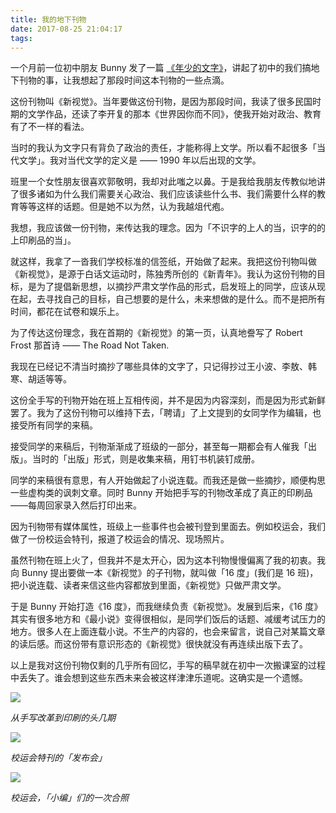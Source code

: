 ```yaml
---
title: 我的地下刊物
date: 2017-08-25 21:04:17
tags:
---
```


一个月前一位初中朋友 Bunny 发了一篇 [《年少的文字》](https://mp.weixin.qq.com/s/tfzlzCEQJuIQDS-Djbg8CA)，讲起了初中的我们搞地下刊物的事，让我想起了那段时间这本刊物的一些点滴。

这份刊物叫《新视觉》。当年要做这份刊物，是因为那段时间，我读了很多民国时期的文学作品，还读了李开复的那本《世界因你而不同》，使我开始对政治、教育有了不一样的看法。

当时的我认为文字只有背负了政治的责任，才能称得上文学。所以看不起很多「当代文学」。我对当代文学的定义是 —— 1990 年以后出现的文学。

班里一个女性朋友很喜欢郭敬明，我却对此嗤之以鼻。于是我给我朋友传教似地讲了很多诸如为什么我们需要关心政治、我们应该读些什么书、我们需要什么样的教育等等这样的话题。但是她不以为然，认为我越俎代疱。

我想，我应该做一份刊物，来传达我的理念。因为「不识字的上人的当，识字的的上印刷品的当」。

就这样，我拿了一沓我们学校标准的信签纸，开始做了起来。我把这份刊物叫做《新视觉》，是源于白话文运动时，陈独秀所创的《新青年》。我认为这份刊物的目标，是为了提倡新思想，以摘抄严肃文学作品的形式，启发班上的同学，应该从现在起，去寻找自己的目标，自己想要的是什么，未来想做的是什么。而不是把所有时间，都花在试卷和娱乐上。

为了传达这份理念，我在首期的《新视觉》的第一页，认真地誊写了 Robert Frost 那首诗 —— The Road Not Taken.

我现在已经记不清当时摘抄了哪些具体的文字了，只记得抄过王小波、李敖、韩寒、胡适等等。

这份全手写的刊物开始在班上互相传阅，并不是因为内容深刻，而是因为形式新鲜罢了。我为了这份刊物可以维持下去，「聘请」了上文提到的女同学作为编辑，也接受所有同学的来稿。

接受同学的来稿后，刊物渐渐成了班级的一部分，甚至每一期都会有人催我「出版」。当时的「出版」形式，则是收集来稿，用钉书机装钉成册。

同学的来稿很有意思，有人开始做起了小说连载。而我还是做一些摘抄，顺便构思一些虚构类的讽刺文章。同时 Bunny 开始把手写的刊物改革成了真正的印刷品——每周回家录入然后打印出来。

因为刊物带有媒体属性，班级上一些事件也会被刊登到里面去。例如校运会，我们做了一份校运会特刊，报道了校运会的情况、现场照片。

虽然刊物在班上火了，但我并不是太开心，因为这本刊物慢慢偏离了我的初衷。我向 Bunny 提出要做一本《新视觉》的子刊物，就叫做「16 度」(我们是 16 班)，把小说连载、读者来信这些内容都放到里面，《新视觉》只做严肃文学。

于是 Bunny 开始打造《16 度》，而我继续负责《新视觉》。发展到后来，《16 度》其实有很多地方和《最小说》变得很相似，是同学们饭后的话题、减缓考试压力的地方。很多人在上面连载小说。不生产的内容的，也会来留言，说自己对某篇文章的读后感。而这份带有意识形态的《新视觉》很快就没有再连续出版下去了。

以上是我对这份刊物仅剩的几乎所有回忆，手写的稿早就在初中一次搬课室的过程中丢失了。谁会想到这些东西未来会被这样津津乐道呢。这确实是一个遗憾。

![](//bstatic.djyde.com/assets/006tNc79gy1fiw9q3a4rvj30hs07e753.jpg)

*从手写改革到印刷的头几期*


![](//bstatic.djyde.com/assets/006tNc79gy1fiw9rbi9otj30hs0aqwfq.jpg)

*校运会特刊的「发布会」*

![](//bstatic.djyde.com/assets/006tNc79gy1fiw9ryihc9j30hs0by0up.jpg)

*校运会，「小编」们的一次合照*

